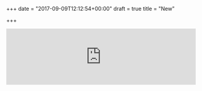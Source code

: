 +++
date = "2017-09-09T12:12:54+00:00"
draft = true
title = "New"

+++


<iframe src="https://www.youtube.com/embed/2a3NqkHa-qI" allowfullscreen="" async="" preload="" width="100%" height="auto" frameborder="0"></iframe>